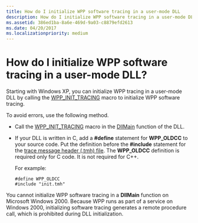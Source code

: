 ```yaml
---
title: How do I initialize WPP software tracing in a user-mode DLL
description: How do I initialize WPP software tracing in a user-mode DLL
ms.assetid: 386ed1ba-8a6e-469d-9a03-c8879efd2613
ms.date: 04/20/2017
ms.localizationpriority: medium
---
```


# How do I initialize WPP software tracing in a user-mode DLL?


Starting with Windows XP, you can initialize WPP tracing in a user-mode DLL by calling the [WPP\_INIT\_TRACING](https://docs.microsoft.com/previous-versions/windows/hardware/previsioning-framework/ff556191(v=vs.85)) macro to initialize WPP software tracing.

To avoid errors, use the following method.

-   Call the [WPP\_INIT\_TRACING](https://docs.microsoft.com/previous-versions/windows/hardware/previsioning-framework/ff556191(v=vs.85)) macro in the [DllMain](https://docs.microsoft.com/windows/win32/dlls/dllmain) function of the DLL.

-   If your DLL is written in C, add a **\#define** statement for **WPP\_OLDCC** to your source code. Put the definition before the **\#include** statement for the [trace message header (.tmh) file](trace-message-header-file.md). The **WPP\_OLDCC** definition is required only for C code. It is not required for C++.

    For example:

    ```
    #define WPP_OLDCC
    #include "init.tmh"
    ```

You cannot initialize WPP software tracing in a **DllMain** function on Microsoft Windows 2000. Because WPP runs as part of a service on Windows 2000, initializing software tracing generates a remote procedure call, which is prohibited during DLL initialization.

 

 





